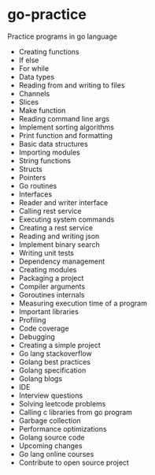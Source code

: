 # go-practice
Practice programs in go language

* Creating functions
* If else
* For while
* Data types
* Reading from and writing to files
* Channels
* Slices
* Make function
* Reading command line args
* Implement sorting algorithms
* Print function and formatting
* Basic data structures
* Importing modules
* String functions
* Structs
* Pointers
* Go routines
* Interfaces
* Reader and writer interface
* Calling rest service
* Executing system commands
* Creating a rest service
* Reading and writing json
* Implement binary search
* Writing unit tests
* Dependency management
* Creating modules
* Packaging a project
* Compiler arguments
* Goroutines internals
* Measuring execution time of a program
* Important libraries
* Profiling
* Code coverage
* Debugging
* Creating a simple project
* Go lang stackoverflow
* Golang best practices
* Golang specification
* Golang blogs
* IDE
* Interview questions
* Solving leetcode problems
* Calling c libraries from go program
* Garbage collection
* Performance optimizations
* Golang source code
* Upcoming changes
* Go lang online courses
* Contribute to open source project


